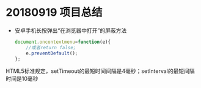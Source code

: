 # 20180919 项目总结

- 安卓手机长按弹出“在浏览器中打开”的屏蔽方法

  ```javascript
  document.oncontextmenu=function(e){
      //或者return false;
      e.preventDefault();
  };
  ```

HTML5标准规定，setTimeout的最短时间间隔是4毫秒；setInterval的最短间隔时间是10毫秒

